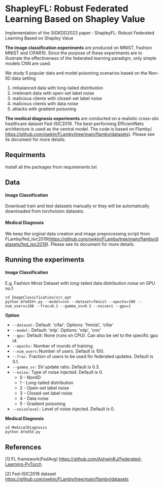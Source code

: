 # ShapleyFL: Robust Federated Learning Based on Shapley Value

Implementation of the SIGKDD2023 paper : ShapleyFL: Robust Federated Learning Based on Shapley Value

**The image classification experiments** are produced on MNIST, Fashion MNIST and CIFAR10. Since the purpose of these experiments are to illustrate the effectiveness of the federated learning paradigm, only simple models CNN are used.

We study 5 popular data and model poisoning scenarios based on the Non-IID data setting

1. imbalanced data with long-tailed distribution
2. irrelevant data with open-set label noise
3. malicious clients with closed-set label noise
4. malicious clients with data noise
5. attacks with gradient poisoning

**The medical diagnosis experiments** are conducted on a realistic cross-silo healthcare dataset Fed-ISIC2019. The best-performing EfficientNets architecture is used as the central model. The code is based on Flamby( https://github.com/owkin/FLamby/tree/main/flamby/datasets). Please see its document for more details.

## Requirments

Install all the packages from requirements.txt

## Data

#### **Image Classification**

Download train and test datasets manually or they will be automatically downloaded from torchvision datasets.

#### **Medical Diagnosis**

We keep the orginal data creation and image preprocessing script from FLamby/fed_isic2019(https://github.com/owkin/FLamby/tree/main/flamby/datasets/fed_isic2019). Please see its document for more details.

## Running the experiments

#### **Image Classification**

E.g. Fashion Mnist Dataset with long-tailed data distribution noise on GPU no.1 

```shell
cd ImageClassification/src_opt
python AfedSV+.py --model=cnn --dataset=fmnist --epochs=100 --num_users=100 --frac=0.1 --gamma_sv=0.3 --noise=1 --gpu=1
```

**Option**

* ```--dataset:```  Default: 'cifar'. Options: 'fmnist',  'cifar'
* ```--model:```    Default: 'mlp'. Options: 'mlp', 'cnn'
* ```--gpu:```      Default: None (runs on CPU). Can also be set to the specific gpu id.
* ```--epochs:```   Number of rounds of training.
* ```--num_users:```Number of users. Default is 100.
* ```--frac:```     Fraction of users to be used for federated updates. Default is 0.1.
* ```--gamma_sv:```     SV update ratio.  Default is 0.3.
* ```--noise:```     Type of noise injected. Default is 0.
  * 0 - NonIID
  * 1 - Long-tailed distribution
  * 2 - Open-set label noise
  * 3 - Closed-set label noise
  * 4 - Data noise
  * 5 - Gradient poisoning
* ```--noiselevel:```     Level of noise injected. Default is 0.

**Medical Diagnosis**

```shell
cd MedicalDiagnosis
python AfedSV.py
```

## References

[1] FL framework(FedAvg) https://github.com/AshwinRJ/Federated-Learning-PyTorch

[2] Fed-ISIC2019 dataset https://github.com/owkin/FLamby/tree/main/flamby/datasets
